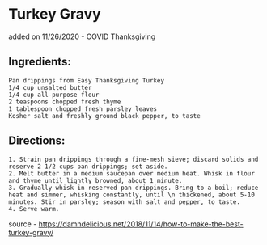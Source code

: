 # Turkey Gravy
added on 11/26/2020 - COVID Thanksgiving

## Ingredients:

    Pan drippings from Easy Thanksgiving Turkey
    1/4 cup unsalted butter
    1/4 cup all-purpose flour
    2 teaspoons chopped fresh thyme
    1 tablespoon chopped fresh parsley leaves
    Kosher salt and freshly ground black pepper, to taste

## Directions:

    1. Strain pan drippings through a fine-mesh sieve; discard solids and reserve 2 1/2 cups pan drippings; set aside.
    2. Melt butter in a medium saucepan over medium heat. Whisk in flour and thyme until lightly browned, about 1 minute.
    3. Gradually whisk in reserved pan drippings. Bring to a boil; reduce heat and simmer, whisking constantly, until \n thickened, about 5-10 minutes. Stir in parsley; season with salt and pepper, to taste.
    4. Serve warm.

source - https://damndelicious.net/2018/11/14/how-to-make-the-best-turkey-gravy/